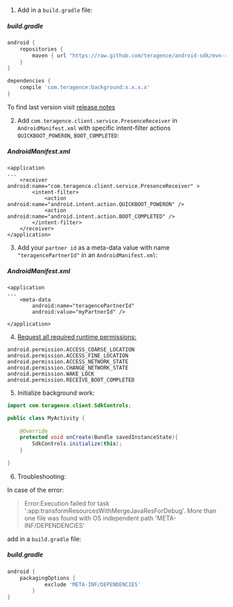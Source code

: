 1. Add in a `build.gradle` file:
##### build.gradle
```groovy
android {
    repositories {
        maven { url "https://raw.github.com/teragence/android-sdk/mvn-rep" }
    }
}
```
```groovy
dependencies {
    compile 'com.teragence:background:x.x.x.x'
}
```
To find last version visit [release notes](https://github.com/Teragence/android-sdk/blob/master/release_notes.md)

2. Add `com.teragence.client.service.PresenceReceiver` in `AndroidManifest.xml`
with specific intent-filter actions `QUICKBOOT_POWERON`, `BOOT_COMPLETED`:

##### AndroidManifest.xml

    <application
    ...
        <receiver android:name="com.teragence.client.service.PresenceReceiver" >
            <intent-filter>
                <action android:name="android.intent.action.QUICKBOOT_POWERON" />
                <action android:name="android.intent.action.BOOT_COMPLETED" />
            </intent-filter>
        </receiver>
    </application>
    
3. Add your `partner id` as a meta-data value with name `"teragencePartnerId"` in an `AndroidManifest.xml`:

##### AndroidManifest.xml
    <application
    ...
        <meta-data
            android:name="teragencePartnerId"
            android:value="myPartnerId" />
    
    </application>
    
4. [Request all required runtime permissions:](https://developer.android.com/training/permissions/requesting.html)

```android.permission.INTERNET
android.permission.ACCESS_COARSE_LOCATION
android.permission.ACCESS_FINE_LOCATION
android.permission.ACCESS_NETWORK_STATE
android.permission.CHANGE_NETWORK_STATE
android.permission.WAKE_LOCK
android.permission.RECEIVE_BOOT_COMPLETED
```

5. Initialize background work:

```java
import com.teragence.client.SdkControls;

public class MyActivity {
    
    @Override
    protected void onCreate(Bundle savedInstanceState){
        SdkControls.initialize(this);
    }
	
}

```

6. Troubleshooting:

In case of the error: 

>Error:Execution failed for task ':app:transformResourcesWithMergeJavaResForDebug'.
More than one file was found with OS independent path 'META-INF/DEPENDENCIES'
    
add in a `build.gradle` file:
    
##### build.gradle
```groovy
android {
    packagingOptions {
            exclude 'META-INF/DEPENDENCIES'
        }
}
```